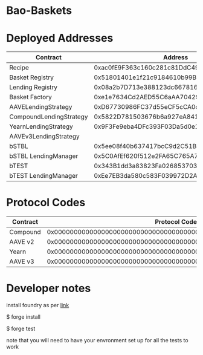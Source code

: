 # Bao-Baskets



# Deployed Addresses

Contract  	  					| Address									|Etherscan 																		|
--------------------------------| ------------------------------------------|-------------------------------------------------------------------------------|
Recipe	  				        | 0xac0fE9F363c160c281c81DdC49d0AA8cE04C02Eb|[Link](https://etherscan.io/address/0xac0fE9F363c160c281c81DdC49d0AA8cE04C02Eb)|
Basket Registry  				| 0x51801401e1f21c9184610b99B978D050a374566E|[Link](https://etherscan.io/address/0x51801401e1f21c9184610b99B978D050a374566E)|
Lending Registry  				| 0x08a2b7D713e388123dc6678168656659d297d397|[Link](https://etherscan.io/address/0x08a2b7D713e388123dc6678168656659d297d397)|
Basket Factory  				| 0xe1e7634Cd2AED55C6aAA704299E735987f372b70|[Link](https://etherscan.io/address/0xe1e7634Cd2AED55C6aAA704299E735987f372b70)|
AAVELendingStrategy				| 0xD67730986FC37d55eCF5cCA0d2D854f4FCf5d876|[Link](https://etherscan.io/address/0xD67730986FC37d55eCF5cCA0d2D854f4FCf5d876)|
CompoundLendingStrategy  		| 0x5822D781503676b6a927eA841039465193CA213a|[Link](https://etherscan.io/address/0x5822D781503676b6a927eA841039465193CA213a)|
YearnLendingStrategy  		    | 0x9F3Fe9eba4DFc393F03Da5d0e18aFEe78a5f87E6|[Link](https://etherscan.io/address/0x9F3Fe9eba4DFc393F03Da5d0e18aFEe78a5f87E6)|
AAVEv3LendingStrategy  		    | |[Link](https://etherscan.io/address/)|
bSTBL							| 0x5ee08f40b637417bcC9d2C51B62F4820ec9cF5D8|[Link](https://etherscan.io/address/0x5ee08f40b637417bcC9d2C51B62F4820ec9cF5D8)|
bSTBL LendingManager  			| 0x5C0AfEf620f512e2FA65C765A72fa46f9A41C6BD|[Link](https://etherscan.io/address/0x5C0AfEf620f512e2FA65C765A72fa46f9A41C6BD)|
bTEST							| 0x343B1dd3a83823Fa0268537030D90996572E743D|[Link](https://etherscan.io/address/0x343B1dd3a83823Fa0268537030D90996572E743D)|
bTEST LendingManager  			| 0xEe7EB3da580c583F039972D2A13394e367bE72D8|[Link](https://etherscan.io/address/0xEe7EB3da580c583F039972D2A13394e367bE72D8)|

# Protocol Codes

Contract  	  					| Protocol Code									                    |
--------------------------------| ------------------------------------------------------------------|
Compound 						| 0x0000000000000000000000000000000000000000000000000000000000000001|
AAVE v2  						| 0x0000000000000000000000000000000000000000000000000000000000000002|
Yearn  							| 0x0000000000000000000000000000000000000000000000000000000000000004|
AAVE v3  						| 0x0000000000000000000000000000000000000000000000000000000000000005|

# Developer notes

install foundry as per [link](https://book.getfoundry.sh/)

$ forge install

$ forge test

note that you will need to have your envronment set up for all the tests to work



